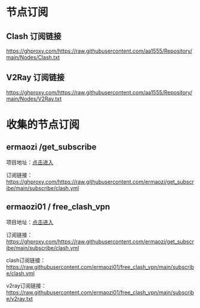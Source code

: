 # 节点订阅

## Clash 订阅链接

https://ghproxy.com/https://raw.githubusercontent.com/aa1555/Repository/main/Nodes/Clash.txt

## V2Ray 订阅链接

https://ghproxy.com/https://raw.githubusercontent.com/aa1555/Repository/main/Nodes/V2Ray.txt


# 收集的节点订阅

## ermaozi /get_subscribe

项目地址：[点击进入](https://github.com/ermaozi/get_subscribe) 

订阅链接：https://ghproxy.com/https://raw.githubusercontent.com/ermaozi/get_subscribe/main/subscribe/clash.yml

## ermaozi01 / free_clash_vpn

项目地址：[点击进入](https://github.com/ermaozi01/free_clash_vpn) 

订阅链接：https://ghproxy.com/https://raw.githubusercontent.com/ermaozi/get_subscribe/main/subscribe/clash.yml

clash订阅链接：https://raw.githubusercontent.com/ermaozi01/free_clash_vpn/main/subscribe/clash.yml

v2ray订阅链接：https://raw.githubusercontent.com/ermaozi01/free_clash_vpn/main/subscribe/v2ray.txt


